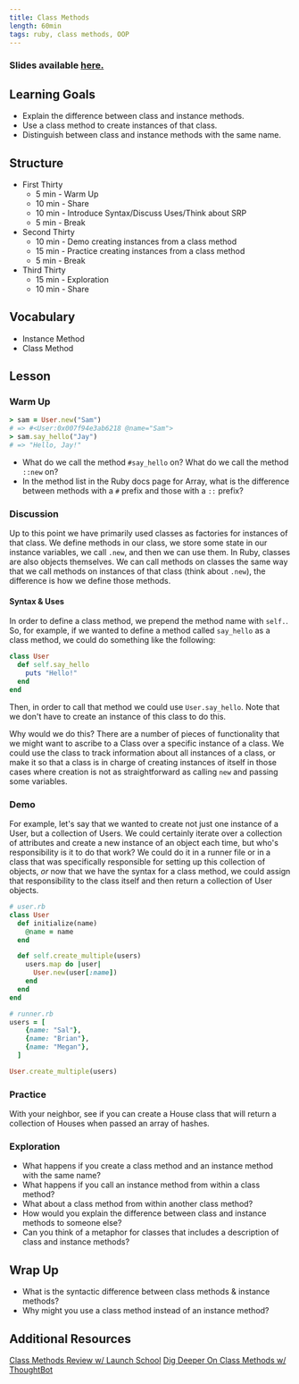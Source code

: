 ```yaml
---
title: Class Methods
length: 60min
tags: ruby, class methods, OOP
---
```


### Slides available [here.](../slides/class_methods)

## Learning Goals

* Explain the difference between class and instance methods.
* Use a class method to create instances of that class.
* Distinguish between class and instance methods with the same name.

## Structure

* First Thirty
    *  5 min - Warm Up
    * 10 min - Share
    * 10 min - Introduce Syntax/Discuss Uses/Think about SRP
    *  5 min - Break
* Second Thirty
    * 10 min - Demo creating instances from a class method
    * 15 min - Practice creating instances from a class method
    *  5 min - Break
* Third Thirty
    * 15 min - Exploration
    * 10 min - Share

## Vocabulary

* Instance Method
* Class Method

## Lesson

### Warm Up

```ruby
> sam = User.new("Sam")
# => #<User:0x007f94e3ab6218 @name="Sam">
> sam.say_hello("Jay")
# => "Hello, Jay!"
```

* What do we call the method `#say_hello` on? What do we call the method `::new` on?
* In the method list in the Ruby docs page for Array, what is the difference between methods with a `#` prefix and those with a `::` prefix?

### Discussion

Up to this point we have primarily used classes as factories for instances of that class. We define methods in our class, we store some state in our instance variables, we call `.new`, and then we can use them. In Ruby, classes are also objects themselves. We can call methods on classes the same way that we call methods on instances of that class (think about `.new`), the difference is how we define those methods.

#### Syntax & Uses

In order to define a class method, we prepend the method name with `self.`. So, for example, if we wanted to define a method called `say_hello` as a class method, we could do something like the following:

```ruby
class User
  def self.say_hello
    puts "Hello!"
  end
end
```

Then, in order to call that method we could use `User.say_hello`. Note that we don't have to create an instance of this class to do this.

Why would we do this? There are a number of pieces of functionality that we might want to ascribe to a Class over a specific instance of a class. We could use the class to track information about all instances of a class, or make it so that a class is in charge of creating instances of itself in those cases where creation is not as straightforward as calling `new` and passing some variables.

### Demo

For example, let's say that we wanted to create not just one instance of a User, but a collection of Users. We could certainly iterate over a collection of attributes and create a new instance of an object each time, but who's responsibility is it to do that work? We could do it in a runner file or in a class that was specifically responsible for setting up this collection of objects, *or* now that we have the syntax for a class method, we could assign that responsibility to the class itself and then return a collection of User objects.

```ruby
# user.rb
class User
  def initialize(name)
    @name = name
  end

  def self.create_multiple(users)
    users.map do |user|
      User.new(user[:name])
    end
  end
end

# runner.rb
users = [
    {name: "Sal"},
    {name: "Brian"},
    {name: "Megan"},
  ]

User.create_multiple(users)
```

### Practice

With your neighbor, see if you can create a House class that will return a collection of Houses when passed an array of hashes.

### Exploration

* What happens if you create a class method and an instance method with the same name?
* What happens if you call an instance method from within a class method?
* What about a class method from within another class method?
* How would you explain the difference between class and instance methods to someone else?
* Can you think of a metaphor for classes that includes a description of class and instance methods?

## Wrap Up

* What is the syntactic difference between class methods & instance methods?
* Why might you use a class method instead of an instance method?


## Additional Resources

[Class Methods Review w/ Launch School](https://launchschool.com/books/oo_ruby/read/classes_and_objects_part2)
[Dig Deeper On Class Methods w/ ThoughtBot](https://robots.thoughtbot.com/meditations-on-a-class-method)

